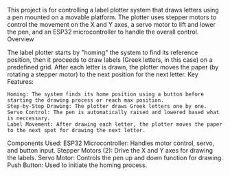 This project is for controlling a label plotter system that draws letters using a pen mounted on a movable platform. The plotter uses stepper motors to control the movement on the X and Y axes,
a servo motor to lift and lower the pen, and an ESP32 microcontroller to handle the overall control.
Overview

The label plotter starts by "homing" the system to find its reference position, then it proceeds to draw labels (Greek letters, in this case) on a predefined grid. After each letter is drawn,
the plotter moves the paper (by rotating a stepper motor) to the next position for the next letter.
Key Features:

    Homing: The system finds its home position using a button before starting the drawing process or reach max position.
    Step-by-Step Drawing: The plotter draws Greek letters one by one.
    Servo Control: The pen is automatically raised and lowered based what is neccessary.
    Label Movement: After drawing each letter, the plotter moves the paper to the next spot for drawing the next letter.

Components Used:
    ESP32 Microcontroller: Handles motor control, servo, and button input.
    Stepper Motors (2): Drive the X and Y axes for drawing the labels.
    Servo Motor: Controls the pen up and down function for drawing.
    Push Button: Used to initiate the homing process.
